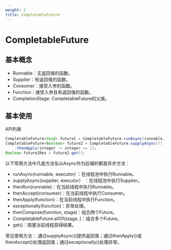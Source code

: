 ```yaml
---
weight: 2
title: CompletableFuture
---
```


# CompletableFuture

## 基本概念

- Runnable：无返回值的函数。
- Supplier：有返回值的函数。
- Consumer：接受入参的函数。
- Function：接受入参且有返回值的函数。
- CompletionStage: CompletableFuture的父类。


## 基本使用

API列表

```java
CompletableFuture<Void> future1 = CompletableFuture.runAsync(runnable, executor);
CompletableFuture<Boolean> future2 = CompletableFuture.supplyAsync(() -> 1)
    .thenApply(integer -> integer == 1);
Boolean future2Res = future2.get();
```

以下常用方法中凡是方法名以Async作为后缀的都是异步方法：
- runAsync(runnable, executor) ：在线程池中执行Runnable。
- supplyAsync(supplier, executor） ：在线程池中执行Supplier。
- thenRun(runnable)：在当前线程中执行Runnable。 
- thenAccept(consumer)：在当前线程中执行Consumer。 
- thenApply(function)：在当前线程中执行Function。 
- exceptionally(function)：异常处理。
- thenCompose(function, stage)：组合两个Future。
- CompletableFuture.allOf(stage..)：组合多个Future。
- get()：阻塞当前线程获得结果。

常见使用方法：
通过supplyAsync()提供返回值；通过thenApply()或thenAccept()处理返回值；通过exceptionally()处理异常。